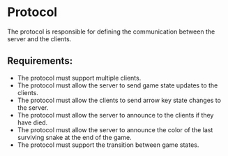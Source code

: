 # Protocol

The protocol is responsible for defining the communication between the server and the clients.

## Requirements:

- The protocol must support multiple clients.
- The protocol must allow the server to send game state updates to the clients.
- The protocol must allow the clients to send arrow key state changes to the server.
- The protocol must allow the server to announce to the clients if they have died.
- The protocol must allow the server to announce the color of the last surviving snake at the end of the game.
- The protocol must support the transition between game states.